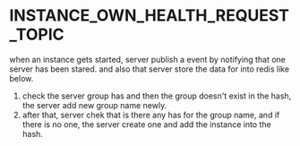 # INSTANCE_OWN_HEALTH_REQUEST_TOPIC

when an instance gets started, server publish a event by notifying that one server has been stared. and also that server
store the data for into redis like below.

1. check the server group has and then the group doesn't exist in the hash, the server add new group name newly.
2. after that, server chek that is there any has for the group name, and if there is no one, the server create one and
   add the instance into the hash.